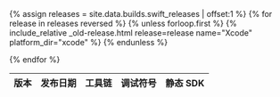 <table id="osx-builds" class="downloads">
    <thead>
        <tr>
            <th class="download">版本</th>
            <th class="download">发布日期</th>
            <th class="download">工具链</th>
            <th class="download">调试符号</th>
            <th class="download">静态 SDK</th>
        </tr>
    </thead>
    <tbody>
        {% assign releases = site.data.builds.swift_releases | offset:1  %}
        {% for release in releases reversed %}
        {% unless forloop.first %}
    {% include_relative _old-release.html release=release name="Xcode" platform_dir="xcode" %}
{% endunless %}

{% endfor %}
    </tbody>
</table>